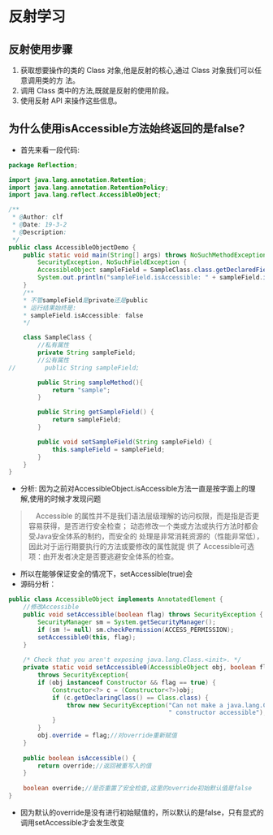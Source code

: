 # 反射学习
## 反射使用步骤
1. 获取想要操作的类的 Class 对象,他是反射的核心,通过 Class 对象我们可以任意调用类的方
法。
2. 调用 Class 类中的方法,既就是反射的使用阶段。
3. 使用反射 API 来操作这些信息。
## 为什么使用isAccessible方法始终返回的是false?
* 首先来看一段代码:
```java
package Reflection;

import java.lang.annotation.Retention;
import java.lang.annotation.RetentionPolicy;
import java.lang.reflect.AccessibleObject;

/**
 * @Author: clf
 * @Date: 19-3-2
 * @Description:
 */
public class AccessibleObjectDemo {
    public static void main(String[] args) throws NoSuchMethodException,
        SecurityException, NoSuchFieldException {
        AccessibleObject sampleField = SampleClass.class.getDeclaredField("sampleField");
        System.out.println("sampleField.isAccessible: " + sampleField.isAccessible());
    }
    /**
    * 不管sampleField是private还是public
    * 运行结果始终是: 
    * sampleField.isAccessible: false
    */

    class SampleClass {
        //私有属性
        private String sampleField;
        //公有属性
//        public String sampleField;

        public String sampleMethod(){
            return "sample";
        }

        public String getSampleField() {
            return sampleField;
        }

        public void setSampleField(String sampleField) {
            this.sampleField = sampleField;
        }
    }
}
```
* 分析: 因为之前对AccessibleObject.isAccessible方法一直是按字面上的理解,使用的时候才发现问题
>　Accessible 的属性并不是我们语法层级理解的访问权限，而是指是否更容易获得，是否进行安全检查；
动态修改一个类或方法或执行方法时都会受Java安全体系的制约，而安全的 处理是非常消耗资源的（性能非常低），
因此对于运行期要执行的方法或要修改的属性就提 供了 Accessible可选项：由开发者决定是否要逃避安全体系的检查。
* 所以在能够保证安全的情况下，setAccessible(true)会
* 源码分析：
```java
public class AccessibleObject implements AnnotatedElement {
    //修改Accessible
    public void setAccessible(boolean flag) throws SecurityException {
        SecurityManager sm = System.getSecurityManager();
        if (sm != null) sm.checkPermission(ACCESS_PERMISSION);
        setAccessible0(this, flag);
    }
    
    /* Check that you aren't exposing java.lang.Class.<init>. */
    private static void setAccessible0(AccessibleObject obj, boolean flag)
        throws SecurityException{
        if (obj instanceof Constructor && flag == true) {
            Constructor<?> c = (Constructor<?>)obj;
            if (c.getDeclaringClass() == Class.class) {
                throw new SecurityException("Can not make a java.lang.Class" +
                                            " constructor accessible");
            }
        }
        obj.override = flag;//对override重新赋值
    }
    
    public boolean isAccessible() {
        return override;//返回被重写入的值
    }
    
    boolean override;//是否重置了安全检查,这里的override初始默认值是false
}
```
* 因为默认的override是没有进行初始赋值的，所以默认的是false，只有显式的调用setAccessible才会发生改变